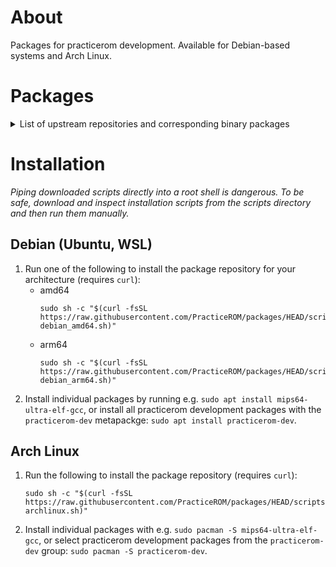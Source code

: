 # About
Packages for practicerom development. Available for Debian-based systems and
Arch Linux.

# Packages
<details>
<summary>
List of upstream repositories and corresponding binary packages
</summary>

-   https://github.com/glankk/n64
    -   `mips64-ultra-elf-binutils`
    -   `mips64-ultra-elf-gcc`
    -   `mips64-ultra-elf-gcc-libs`
    -   `mips64-ultra-elf-newlib`
    -   `mips64-ultra-elf-gdb`
    -   `mips64-ultra-elf-practicerom-libs`
    -   `practicerom-tools`

-   https://github.com/PracticeROM/wii-toolchain
    -   `powerpc-eabi-binutils`
    -   `powerpc-eabi-gcc`
    -   `powerpc-eabi-gcc-libs`
    -   `powerpc-eabi-newlib`
    -   `powerpc-eabi-gdb`

-   https://github.com/PracticeROM/gzinject
    -   `gzinject`

-   https://github.com/PracticeROM/packages
    -   `practicerom-dev` (Debian only)
</details>

# Installation
*Piping downloaded scripts directly into a root shell is dangerous. To be safe,
download and inspect installation scripts from the scripts directory and then
run them manually.*

## Debian (Ubuntu, WSL)
1.  Run one of the following to install the package repository for your
    architecture (requires `curl`):
    -   amd64
        ```
        sudo sh -c "$(curl -fsSL https://raw.githubusercontent.com/PracticeROM/packages/HEAD/scripts/install-debian_amd64.sh)"
        ```
    -   arm64
        ```
        sudo sh -c "$(curl -fsSL https://raw.githubusercontent.com/PracticeROM/packages/HEAD/scripts/install-debian_arm64.sh)"
        ```
2.  Install individual packages by running e.g.
    `sudo apt install mips64-ultra-elf-gcc`, or install all practicerom
    development packages with the `practicerom-dev` metapackge:
    `sudo apt install practicerom-dev`.

## Arch Linux
1.  Run the following to install the package repository (requires `curl`):
    ```
    sudo sh -c "$(curl -fsSL https://raw.githubusercontent.com/PracticeROM/packages/HEAD/scripts/install-archlinux.sh)"
    ```

2.  Install individual packages with e.g. `sudo pacman -S mips64-ultra-elf-gcc`,
    or select practicerom development packages from the `practicerom-dev`
    group: `sudo pacman -S practicerom-dev`.
